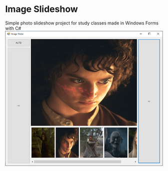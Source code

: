 # Image Slideshow
Simple photo slideshow project for study classes made in Windows Forms with C#
![Example screenshot](./image_slider.png)
